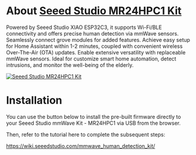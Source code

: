 # About [Seeed Studio MR24HPC1 Kit](https://www.seeedstudio.com/mmWave-Human-Detection-Sensor-Kit-p-5773.html)

Powered by Seeed Studio XIAO ESP32C3, it supports Wi-Fi/BLE connectivity and offers precise human detection via mmWave sensors. Seamlessly connect grove modules for added features. Achieve easy setup for Home Assistant within 1-2 minutes, coupled with convenient wireless Over-The-Air (OTA) updates. Enable extensive versatility with replaceable mmWave sensors. Ideal for customize smart home automation, detect intrusions, and monitor the well-being of the elderly.

[![Seeed Studio MR24HPC1 Kit](https://files.seeedstudio.com/wiki/mmwave_kit/1.png)](https://www.seeedstudio.com/mmWave-Human-Detection-Sensor-Kit-p-5773.html)

# Installation

You can use the button below to install the pre-built firmware directly to your Seeed Studio mmWave Kit - MR24HPC1 via USB from the browser.

<esp-web-install-button manifest="./firmware/manifest.json"></esp-web-install-button>

<script type="module" src="https://unpkg.com/esp-web-tools@9/dist/web/install-button.js?module"></script>


Then, refer to the tutorial here to complete the subsequent steps:

https://wiki.seeedstudio.com/mmwave_human_detection_kit/
